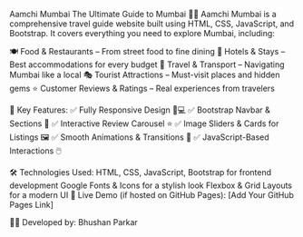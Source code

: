 Aamchi Mumbai
The Ultimate Guide to Mumbai 🌆✨
Aamchi Mumbai is a comprehensive travel guide website built using HTML, CSS, JavaScript, and Bootstrap. It covers everything you need to explore Mumbai, including:

🍽️ Food & Restaurants – From street food to fine dining
🏨 Hotels & Stays – Best accommodations for every budget
🚖 Travel & Transport – Navigating Mumbai like a local
🎭 Tourist Attractions – Must-visit places and hidden gems
⭐ Customer Reviews & Ratings – Real experiences from travelers

🔹 Key Features:
✅ Fully Responsive Design 📱💻
✅ Bootstrap Navbar & Sections 🔹
✅ Interactive Review Carousel ⭐
✅ Image Sliders & Cards for Listings 🖼️
✅ Smooth Animations & Transitions 🎨
✅ JavaScript-Based Interactions 🖱️

🛠️ Technologies Used:
HTML, CSS, JavaScript, Bootstrap for frontend development
Google Fonts & Icons for a stylish look
Flexbox & Grid Layouts for a modern UI
🚀 Live Demo (if hosted on GitHub Pages): [Add Your GitHub Pages Link]

👨‍💻 Developed by: Bhushan Parkar
